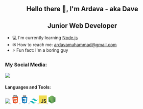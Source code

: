 <h2 align="center">Hello there 👋, I'm Ardava - aka Dave</h2>

<h2 align="center"> Junior Web Developer </h2>

- 💻 I'm currently learning [Node.js](https://nodejs.org/en/about/)
- ✉ How to reach me: [ardavamuhammad@gmail.com](ardavamuhammad@gmail.com)
- ⚡ Fun fact: I'm a boring guy

### My Social Media:

[<img src="https://cdn.jsdelivr.net/npm/simple-icons@v3/icons/instagram.svg" width=22px >](https://www.instagram.com/davaaaaaaaaaaaaaaa/)

#### Languages and Tools:
[<img width=26px src="https://media.githubusercontent.com/media/microsoft/vscode-docs/main/images/logo-stable.png"> ](https://code.visualstudio.com/)
[<img width=26px src="https://raw.githubusercontent.com/github/explore/80688e429a7d4ef2fca1e82350fe8e3517d3494d/topics/html/html.png"> ](https://developer.mozilla.org/en-US/docs/Web/HTML)
[<img width=26px src="https://raw.githubusercontent.com/github/explore/80688e429a7d4ef2fca1e82350fe8e3517d3494d/topics/css/css.png"> ](https://developer.mozilla.org/en-US/docs/Web/CSS)
[<img width=26px src="https://raw.githubusercontent.com/aniftyco/awesome-tailwindcss/master/assets/logo.svg"> ](https://tailwindcss.com/)
[<img width=26px src="https://raw.githubusercontent.com/github/explore/80688e429a7d4ef2fca1e82350fe8e3517d3494d/topics/javascript/javascript.png"> ](https://developer.mozilla.org/en-US/docs/Web/JavaScript)
[<img width=26px src="https://raw.githubusercontent.com/github/explore/80688e429a7d4ef2fca1e82350fe8e3517d3494d/topics/nodejs/nodejs.png"> ](https://developer.mozilla.org/en-US/docs/Glossary/Node.js)

